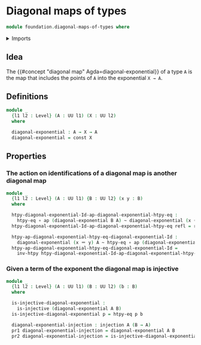 # Diagonal maps of types

```agda
module foundation.diagonal-maps-of-types where
```

<details><summary>Imports</summary>

```agda
open import foundation.action-on-identifications-functions
open import foundation.dependent-pair-types
open import foundation.equality-cartesian-product-types
open import foundation.function-extensionality
open import foundation.universe-levels

open import foundation-core.cartesian-product-types
open import foundation-core.constant-maps
open import foundation-core.equivalences
open import foundation-core.fibers-of-maps
open import foundation-core.function-types
open import foundation-core.homotopies
open import foundation-core.identity-types
open import foundation-core.injective-maps
open import foundation-core.propositions
open import foundation-core.retractions
open import foundation-core.sections
```

</details>

## Idea

The {{#concept "diagonal map" Agda=diagonal-exponential}} of a type `A` is the
map that includes the points of `A` into the exponential `X → A`.

## Definitions

```agda
module _
  {l1 l2 : Level} (A : UU l1) (X : UU l2)
  where

  diagonal-exponential : A → X → A
  diagonal-exponential = const X
```

## Properties

### The action on identifications of a diagonal map is another diagonal map

```agda
module _
  {l1 l2 : Level} (A : UU l1) {B : UU l2} (x y : B)
  where

  htpy-diagonal-exponential-Id-ap-diagonal-exponential-htpy-eq :
    htpy-eq ∘ ap (diagonal-exponential B A) ~ diagonal-exponential (x ＝ y) A
  htpy-diagonal-exponential-Id-ap-diagonal-exponential-htpy-eq refl = refl

  htpy-ap-diagonal-exponential-htpy-eq-diagonal-exponential-Id :
    diagonal-exponential (x ＝ y) A ~ htpy-eq ∘ ap (diagonal-exponential B A)
  htpy-ap-diagonal-exponential-htpy-eq-diagonal-exponential-Id =
    inv-htpy htpy-diagonal-exponential-Id-ap-diagonal-exponential-htpy-eq
```

### Given a term of the exponent the diagonal map is injective

```agda
module _
  {l1 l2 : Level} (A : UU l1) (B : UU l2) (b : B)
  where

  is-injective-diagonal-exponential :
    is-injective (diagonal-exponential A B)
  is-injective-diagonal-exponential p = htpy-eq p b

  diagonal-exponential-injection : injection A (B → A)
  pr1 diagonal-exponential-injection = diagonal-exponential A B
  pr2 diagonal-exponential-injection = is-injective-diagonal-exponential
```
